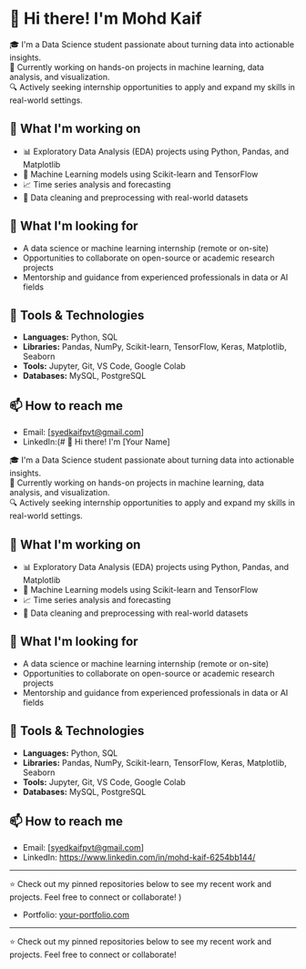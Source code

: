 # 👋 Hi there! I'm Mohd Kaif

🎓 I'm a Data Science student passionate about turning data into actionable insights.  
🚀 Currently working on hands-on projects in machine learning, data analysis, and visualization.  
🔍 Actively seeking internship opportunities to apply and expand my skills in real-world settings.

## 🧠 What I'm working on
- 📊 Exploratory Data Analysis (EDA) projects using Python, Pandas, and Matplotlib
- 🤖 Machine Learning models using Scikit-learn and TensorFlow
- 📈 Time series analysis and forecasting
- 🧹 Data cleaning and preprocessing with real-world datasets

## 💼 What I'm looking for
- A data science or machine learning internship (remote or on-site)
- Opportunities to collaborate on open-source or academic research projects
- Mentorship and guidance from experienced professionals in data or AI fields

## 🔧 Tools & Technologies
- **Languages:** Python, SQL
- **Libraries:** Pandas, NumPy, Scikit-learn, TensorFlow, Keras, Matplotlib, Seaborn
- **Tools:** Jupyter, Git, VS Code, Google Colab
- **Databases:** MySQL, PostgreSQL

## 📫 How to reach me
- Email: [syedkaifpvt@gmail.com]
- LinkedIn:(# 👋 Hi there! I'm [Your Name]

🎓 I'm a Data Science student passionate about turning data into actionable insights.  
🚀 Currently working on hands-on projects in machine learning, data analysis, and visualization.  
🔍 Actively seeking internship opportunities to apply and expand my skills in real-world settings.

## 🧠 What I'm working on
- 📊 Exploratory Data Analysis (EDA) projects using Python, Pandas, and Matplotlib
- 🤖 Machine Learning models using Scikit-learn and TensorFlow
- 📈 Time series analysis and forecasting
- 🧹 Data cleaning and preprocessing with real-world datasets

## 💼 What I'm looking for
- A data science or machine learning internship (remote or on-site)
- Opportunities to collaborate on open-source or academic research projects
- Mentorship and guidance from experienced professionals in data or AI fields

## 🔧 Tools & Technologies
- **Languages:** Python, SQL
- **Libraries:** Pandas, NumPy, Scikit-learn, TensorFlow, Keras, Matplotlib, Seaborn
- **Tools:** Jupyter, Git, VS Code, Google Colab
- **Databases:** MySQL, PostgreSQL

## 📫 How to reach me
- Email: [syedkaifpvt@gmail.com]
- LinkedIn: https://www.linkedin.com/in/mohd-kaif-6254bb144/

---

⭐ Check out my pinned repositories below to see my recent work and projects. Feel free to connect or collaborate!
)
- Portfolio: [your-portfolio.com](https://your-portfolio.com)

---

⭐ Check out my pinned repositories below to see my recent work and projects. Feel free to connect or collaborate!


<!---
itsmesmkaif/itsmesmkaif is a ✨ special ✨ repository because its `README.md` (this file) appears on your GitHub profile.
You can click the Preview link to take a look at your changes.
--->
